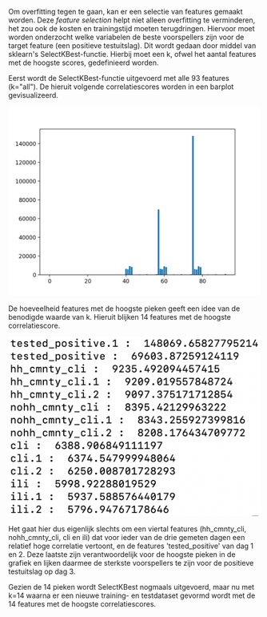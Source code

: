 Om overfitting tegen te gaan, kan er een selectie van features gemaakt worden. Deze *feature selection* helpt niet alleen overfitting te verminderen, het zou ook de kosten en trainingstijd moeten terugdringen. Hiervoor moet worden onderzocht welke variabelen de beste voorspellers zijn voor de target feature (een positieve testuitslag). Dit wordt gedaan door middel van sklearn's SelectKBest-functie. Hierbij moet een k, ofwel het aantal features met de hoogste scores, gedefinieerd worden.

Eerst wordt de SelectKBest-functie uitgevoerd met alle 93 features (k="all"). De hieruit volgende correlatiescores worden in een barplot gevisualizeerd.

![bar plot](https://github.com/larswoudstra/Coronette/blob/main/docs/images/best_features_barplot.png)

De hoeveelheid features met de hoogste pieken geeft een idee van de benodigde waarde van k. Hieruit blijken 14 features met de hoogste correlatiescore.

![best 14 features](https://github.com/larswoudstra/Coronette/blob/main/docs/images/best_14_features.png)

Het gaat hier dus eigenlijk slechts om een viertal features (hh_cmnty_cli, nohh_cmnty_cli, cli en ili) dat voor ieder van de drie gemeten dagen een relatief hoge correlatie vertoont, en de features 'tested_positive' van dag 1 en 2. Deze laatste zijn verantwoordelijk voor de hoogste pieken in de grafiek en lijken daarmee de sterkste voorspellers te zijn voor de positieve testuitslag op dag 3.

Gezien de 14 pieken wordt SelectKBest nogmaals uitgevoerd, maar nu met k=14 waarna er een nieuwe training- en testdataset gevormd wordt met de 14 features met de hoogste correlatiescores.



<!-- f_regression : F-value between label/feature for regression tasks.

Alle variabelen (behalve de staten) zijn percentages, en dus op dezelfde schaal. De correlaties hoeven dus niet genormaliseerd te worden.
*Klopt dit?*
*En staten meenemen?*

Correlation is a measure of how two variables change together. Perhaps the most common correlation measure is Pearson’s correlation that assumes a Gaussian distribution to each variable and reports on their linear relationship.

The scikit-learn machine library provides an implementation of the correlation statistic in the f_regression() function. -->

